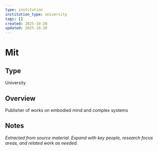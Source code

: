 ```yaml
---
type: institution
institution_type: university
tags: []
created: 2025-10-20
updated: 2025-10-20
---
```


# Mit

## Type

University

## Overview

Publisher of works on embodied mind and complex systems

## Notes

*Extracted from source material. Expand with key people, research focus areas, and related work as needed.*
